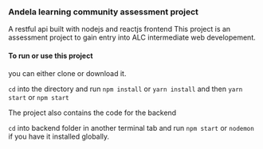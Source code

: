 ### Andela learning community assessment project

A restful api built with nodejs and reactjs frontend
This project is an assessment project to gain entry into ALC intermediate web developement.

#### To run or use this project

you can either clone or download it.

`cd` into the directory and run `npm install` or `yarn install` and then `yarn start` or `npm start`

The project also contains the code for the backend

`cd` into backend folder in another terminal tab and run `npm start` or `nodemon` if you have it installed globally.